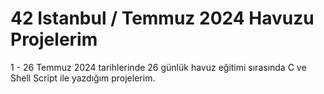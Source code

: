 # 42 Istanbul / Temmuz 2024 Havuzu Projelerim

1 - 26 Temmuz 2024 tarihlerinde 26 günlük havuz eğitimi sırasında C ve Shell Script ile yazdığım projelerim.

